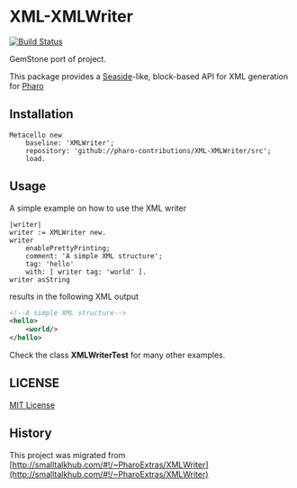 # XML-XMLWriter

[![Build Status](https://travis-ci.org/GsDevKit/XML-XMLWriter.svg?branch=master)](https://travis-ci.org/GsDevKit/XML-XMLWriter)

GemStone port of project.

This package provides a [Seaside](http://www.seaside.st)-like, block-based API for XML generation for [Pharo](http://www.pharo.org)

## Installation

```smalltalk
Metacello new
	baseline: 'XMLWriter';
	repository: 'github://pharo-contributions/XML-XMLWriter/src';
	load.
```
## Usage

A simple example on how to use the XML writer

```Smalltalk
|writer|
writer := XMLWriter new.
writer 
	enablePrettyPrinting;
	comment: 'A simple XML structure';
	tag: 'hello'
	with: [ writer tag: 'world' ].
writer asString
```

results in the following XML output
```XML
<!--A simple XML structure-->
<hello>
    <world/>
</hello>
```

Check the class **XMLWriterTest** for many other examples.

## LICENSE
[MIT License](LICENSE)

## History
This project was migrated from [http://smalltalkhub.com/#!/~PharoExtras/XMLWriter](http://smalltalkhub.com/#!/~PharoExtras/XMLWriter)
